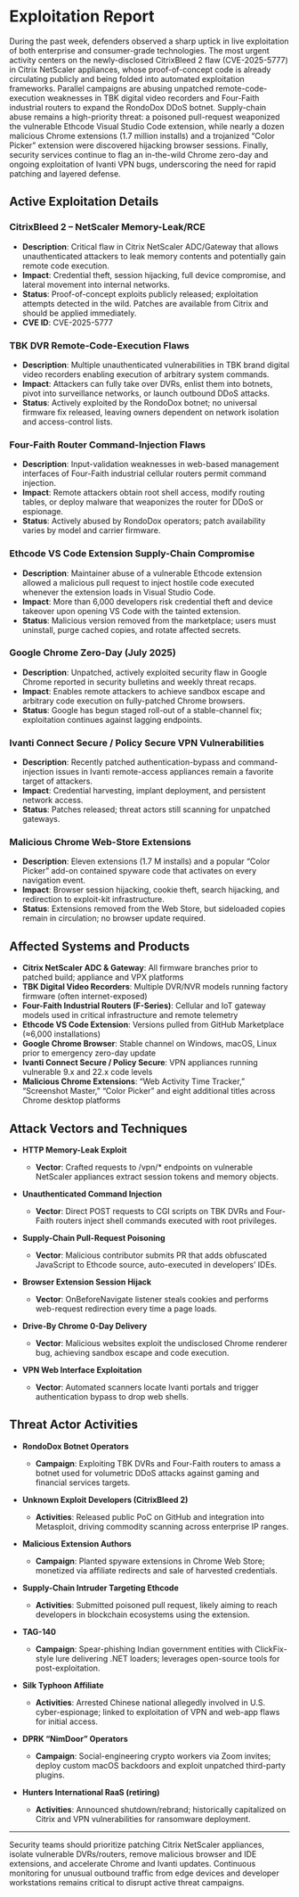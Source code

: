 # Exploitation Report

During the past week, defenders observed a sharp uptick in live exploitation of both enterprise and consumer-grade technologies. The most urgent activity centers on the newly-disclosed CitrixBleed 2 flaw (CVE-2025-5777) in Citrix NetScaler appliances, whose proof-of-concept code is already circulating publicly and being folded into automated exploitation frameworks. Parallel campaigns are abusing unpatched remote-code-execution weaknesses in TBK digital video recorders and Four-Faith industrial routers to expand the RondoDox DDoS botnet. Supply-chain abuse remains a high-priority threat: a poisoned pull-request weaponized the vulnerable Ethcode Visual Studio Code extension, while nearly a dozen malicious Chrome extensions (1.7 million installs) and a trojanized “Color Picker” extension were discovered hijacking browser sessions. Finally, security services continue to flag an in-the-wild Chrome zero-day and ongoing exploitation of Ivanti VPN bugs, underscoring the need for rapid patching and layered defense.

## Active Exploitation Details

### CitrixBleed 2 – NetScaler Memory-Leak/RCE
- **Description**: Critical flaw in Citrix NetScaler ADC/Gateway that allows unauthenticated attackers to leak memory contents and potentially gain remote code execution.
- **Impact**: Credential theft, session hijacking, full device compromise, and lateral movement into internal networks.
- **Status**: Proof-of-concept exploits publicly released; exploitation attempts detected in the wild. Patches are available from Citrix and should be applied immediately.
- **CVE ID**: CVE-2025-5777

### TBK DVR Remote-Code-Execution Flaws
- **Description**: Multiple unauthenticated vulnerabilities in TBK brand digital video recorders enabling execution of arbitrary system commands.
- **Impact**: Attackers can fully take over DVRs, enlist them into botnets, pivot into surveillance networks, or launch outbound DDoS attacks.
- **Status**: Actively exploited by the RondoDox botnet; no universal firmware fix released, leaving owners dependent on network isolation and access-control lists.

### Four-Faith Router Command-Injection Flaws
- **Description**: Input-validation weaknesses in web-based management interfaces of Four-Faith industrial cellular routers permit command injection.
- **Impact**: Remote attackers obtain root shell access, modify routing tables, or deploy malware that weaponizes the router for DDoS or espionage.
- **Status**: Actively abused by RondoDox operators; patch availability varies by model and carrier firmware.

### Ethcode VS Code Extension Supply-Chain Compromise
- **Description**: Maintainer abuse of a vulnerable Ethcode extension allowed a malicious pull request to inject hostile code executed whenever the extension loads in Visual Studio Code.
- **Impact**: More than 6,000 developers risk credential theft and device takeover upon opening VS Code with the tainted extension.
- **Status**: Malicious version removed from the marketplace; users must uninstall, purge cached copies, and rotate affected secrets.

### Google Chrome Zero-Day (July 2025)
- **Description**: Unpatched, actively exploited security flaw in Google Chrome reported in security bulletins and weekly threat recaps.
- **Impact**: Enables remote attackers to achieve sandbox escape and arbitrary code execution on fully-patched Chrome browsers.
- **Status**: Google has begun staged roll-out of a stable-channel fix; exploitation continues against lagging endpoints.

### Ivanti Connect Secure / Policy Secure VPN Vulnerabilities
- **Description**: Recently patched authentication-bypass and command-injection issues in Ivanti remote-access appliances remain a favorite target of attackers.
- **Impact**: Credential harvesting, implant deployment, and persistent network access.
- **Status**: Patches released; threat actors still scanning for unpatched gateways.

### Malicious Chrome Web-Store Extensions
- **Description**: Eleven extensions (1.7 M installs) and a popular “Color Picker” add-on contained spyware code that activates on every navigation event.
- **Impact**: Browser session hijacking, cookie theft, search hijacking, and redirection to exploit-kit infrastructure.
- **Status**: Extensions removed from the Web Store, but sideloaded copies remain in circulation; no browser update required.

## Affected Systems and Products

- **Citrix NetScaler ADC & Gateway**: All firmware branches prior to patched build; appliance and VPX platforms  
- **TBK Digital Video Recorders**: Multiple DVR/NVR models running factory firmware (often internet-exposed)  
- **Four-Faith Industrial Routers (F-Series)**: Cellular and IoT gateway models used in critical infrastructure and remote telemetry  
- **Ethcode VS Code Extension**: Versions pulled from GitHub Marketplace (≈6,000 installations)  
- **Google Chrome Browser**: Stable channel on Windows, macOS, Linux prior to emergency zero-day update  
- **Ivanti Connect Secure / Policy Secure**: VPN appliances running vulnerable 9.x and 22.x code levels  
- **Malicious Chrome Extensions**: “Web Activity Time Tracker,” “Screenshot Master,” “Color Picker” and eight additional titles across Chrome desktop platforms  

## Attack Vectors and Techniques

- **HTTP Memory-Leak Exploit**  
  - **Vector**: Crafted requests to /vpn/* endpoints on vulnerable NetScaler appliances extract session tokens and memory objects.

- **Unauthenticated Command Injection**  
  - **Vector**: Direct POST requests to CGI scripts on TBK DVRs and Four-Faith routers inject shell commands executed with root privileges.

- **Supply-Chain Pull-Request Poisoning**  
  - **Vector**: Malicious contributor submits PR that adds obfuscated JavaScript to Ethcode source, auto-executed in developers’ IDEs.

- **Browser Extension Session Hijack**  
  - **Vector**: OnBeforeNavigate listener steals cookies and performs web-request redirection every time a page loads.

- **Drive-By Chrome 0-Day Delivery**  
  - **Vector**: Malicious websites exploit the undisclosed Chrome renderer bug, achieving sandbox escape and code execution.

- **VPN Web Interface Exploitation**  
  - **Vector**: Automated scanners locate Ivanti portals and trigger authentication bypass to drop web shells.

## Threat Actor Activities

- **RondoDox Botnet Operators**  
  - **Campaign**: Exploiting TBK DVRs and Four-Faith routers to amass a botnet used for volumetric DDoS attacks against gaming and financial services targets.

- **Unknown Exploit Developers (CitrixBleed 2)**  
  - **Activities**: Released public PoC on GitHub and integration into Metasploit, driving commodity scanning across enterprise IP ranges.

- **Malicious Extension Authors**  
  - **Campaign**: Planted spyware extensions in Chrome Web Store; monetized via affiliate redirects and sale of harvested credentials.

- **Supply-Chain Intruder Targeting Ethcode**  
  - **Activities**: Submitted poisoned pull request, likely aiming to reach developers in blockchain ecosystems using the extension.

- **TAG-140**  
  - **Campaign**: Spear-phishing Indian government entities with ClickFix-style lure delivering .NET loaders; leverages open-source tools for post-exploitation.

- **Silk Typhoon Affiliate**  
  - **Activities**: Arrested Chinese national allegedly involved in U.S. cyber-espionage; linked to exploitation of VPN and web-app flaws for initial access.

- **DPRK “NimDoor” Operators**  
  - **Campaign**: Social-engineering crypto workers via Zoom invites; deploy custom macOS backdoors and exploit unpatched third-party plugins.

- **Hunters International RaaS (retiring)**  
  - **Activities**: Announced shutdown/rebrand; historically capitalized on Citrix and VPN vulnerabilities for ransomware deployment.

---

Security teams should prioritize patching Citrix NetScaler appliances, isolate vulnerable DVRs/routers, remove malicious browser and IDE extensions, and accelerate Chrome and Ivanti updates. Continuous monitoring for unusual outbound traffic from edge devices and developer workstations remains critical to disrupt active threat campaigns.